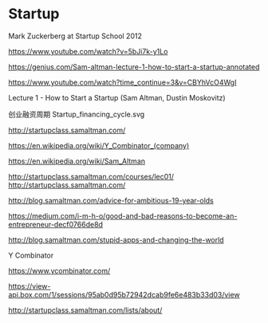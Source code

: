 # Startup 


Mark Zuckerberg at Startup School 2012

https://www.youtube.com/watch?v=5bJi7k-y1Lo



https://genius.com/Sam-altman-lecture-1-how-to-start-a-startup-annotated

https://www.youtube.com/watch?time_continue=3&v=CBYhVcO4WgI

Lecture 1 - How to Start a Startup (Sam Altman, Dustin Moskovitz)




创业融资周期 Startup_financing_cycle.svg



http://startupclass.samaltman.com/


https://en.wikipedia.org/wiki/Y_Combinator_(company)



https://en.wikipedia.org/wiki/Sam_Altman



http://startupclass.samaltman.com/courses/lec01/
http://startupclass.samaltman.com/



http://blog.samaltman.com/advice-for-ambitious-19-year-olds

https://medium.com/i-m-h-o/good-and-bad-reasons-to-become-an-entrepreneur-decf0766de8d




http://blog.samaltman.com/stupid-apps-and-changing-the-world


Y Combinator

https://www.ycombinator.com/



https://view-api.box.com/1/sessions/95ab0d95b72942dcab9fe6e483b33d03/view

http://startupclass.samaltman.com/lists/about/


